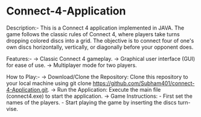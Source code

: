 # Connect-4-Application

Description:-
This is a Connect 4 application implemented in JAVA. The game follows the classic rules of Connect 4, where players take turns dropping colored discs into a grid. The objective is to connect four of one's own discs horizontally, vertically, or diagonally before your opponent does.

Features:-
   -> Classic Connect 4 gameplay.
   -> Graphical user interface (GUI) for ease of use.
   -> Multiplayer mode for two players.

How to Play:-
   -> Download/Clone the Repository: Clone this repository to your local machine using git clone https://github.com/Subham401/connect-4-Application.git.
   -> Run the Application: Execute the main file (connect4.exe) to start the application.
   -> Game Instructions:
        - First set the names of the players.
        - Start playing the game by inserting the discs turn-vise.
